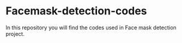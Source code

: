 # Facemask-detection-codes
In this repository you will find the codes used in Face mask detection project.
